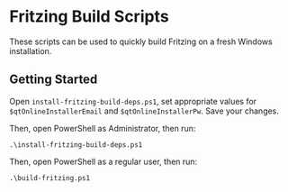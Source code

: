 # Fritzing Build Scripts

These scripts can be used to quickly build Fritzing on a fresh Windows
installation.

## Getting Started

Open `install-fritzing-build-deps.ps1`, set appropriate values for
`$qtOnlineInstallerEmail` and `$qtOnlineInstallerPw`. Save your changes.

Then, open PowerShell as Administrator, then run:

```
.\install-fritzing-build-deps.ps1
```

Then, open PowerShell as a regular user, then run:

```
.\build-fritzing.ps1
```

